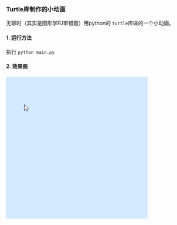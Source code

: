 ### Turtle库制作的小动画

无聊时（其实是图形学PJ审错题）用python的 `turtle`库做的一个小动画。



#### 1. 运行方法

执行 `python main.py`



#### 2. 效果图

![](./test.gif)
